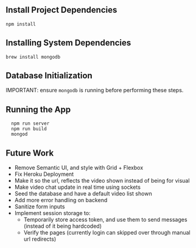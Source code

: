 ## Install Project Dependencies
`npm install`

## Installing System Dependencies

`brew install mongodb`

## Database Initialization

IMPORTANT: ensure `mongodb` is running before performing these steps.

## Running the App
```
  npm run server
  npm run build
  mongod
```

## Future Work
- Remove Semantic UI, and style with Grid + Flexbox
- Fix Heroku Deployment
- Make it so the url, reflects the video shown instead of being for visual
- Make video chat update in real time using sockets
- Seed the database and have a default video list shown
- Add more error handling on backend
- Sanitize form inputs
- Implement session storage to:
    - Temporarily store access token, and use them to send messages (instead of it being hardcoded)
    - Verify the pages (currently login can skipped over through manual url redirects)